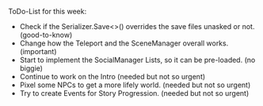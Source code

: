 ToDo-List for this week:

- Check if the Serializer.Save<>() overrides the save files unasked or not. (good-to-know)
- Change how the Teleport and the SceneManager overall works. (important)
- Start to implement the SocialManager Lists, so it can be pre-loaded. (no biggie)
- Continue to work on the Intro (needed but not so urgent)
- Pixel some NPCs to get a more lifely world. (needed but not so urgent)
- Try to create Events for Story Progression. (needed but not so urgent)
